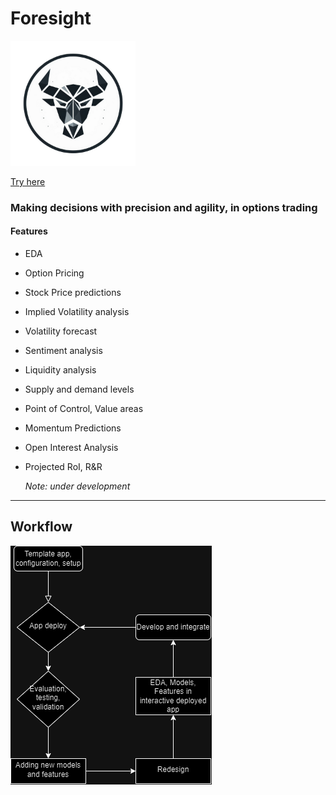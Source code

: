 # Foresight
<img src="Assets/Logos/bullai.png" width="200" height="200" />

 <a href = "https://decision-delta.streamlit.app"> Try here </a>
### Making decisions with precision and agility, in options trading
#### Features
* EDA
* Option Pricing
* Stock Price predictions
* Implied Volatility analysis
* Volatility forecast
* Sentiment analysis
* Liquidity analysis
* Supply and demand levels
* Point of Control, Value areas
* Momentum Predictions
* Open Interest Analysis
* Projected RoI, R&R

  *Note: under development*
---

## Workflow
<img src="Assets/Decision Delta.png"/>
